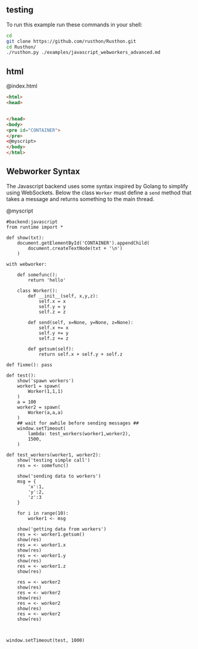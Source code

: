testing
-------

To run this example run these commands in your shell:

```bash
cd
git clone https://github.com/rusthon/Rusthon.git
cd Rusthon/
./rusthon.py ./examples/javascript_webworkers_advanced.md
```

html
----


@index.html
```html
<html>
<head>


</head>
<body>
<pre id="CONTAINER">
</pre>
<@myscript>
</body>
</html>
```

Webworker Syntax
--------------------------

The Javascript backend uses some syntax inspired by Golang to simplify using WebSockets.
Below the class `Worker` must define a `send` method that takes a message and returns something to the main thread.

@myscript
```rusthon
#backend:javascript
from runtime import *

def show(txt):
	document.getElementById('CONTAINER').appendChild(
		document.createTextNode(txt + '\n')
	)

with webworker:

	def somefunc():
		return 'hello'

	class Worker():
		def __init__(self, x,y,z):
			self.x = x
			self.y = y
			self.z = z

		def send(self, x=None, y=None, z=None):
			self.x += x
			self.y += y
			self.z += z

		def getsum(self):
			return self.x + self.y + self.z

def fixme(): pass

def test():
	show('spawn workers')
	worker1 = spawn(
		Worker(1,1,1)
	)
	a = 100
	worker2 = spawn(
		Worker(a,a,a)
	)
	## wait for awhile before sending messages ##
	window.setTimeout(
		lambda: test_workers(worker1,worker2),
		1500,
	)

def test_workers(worker1, worker2):
	show('testing simple call')
	res = <- somefunc()

	show('sending data to workers')
	msg = {
		'x':1, 
		'y':2,
		'z':3
	}

	for i in range(10):
		worker1 <- msg

	show('getting data from workers')
	res = <- worker1.getsum()
	show(res)
	res = <- worker1.x
	show(res)
	res = <- worker1.y
	show(res)
	res = <- worker1.z
	show(res)

	res = <- worker2
	show(res)
	res = <- worker2
	show(res)
	res = <- worker2
	show(res)
	res = <- worker2
	show(res)



window.setTimeout(test, 1000)

```
